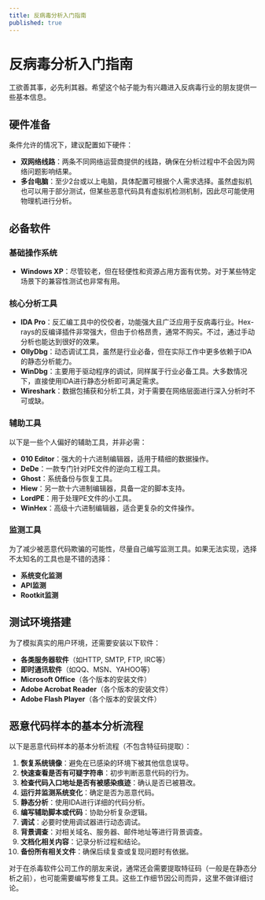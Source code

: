 ```yaml
---
title: 反病毒分析入门指南
published: true
---
```

# 反病毒分析入门指南

工欲善其事，必先利其器。希望这个帖子能为有兴趣进入反病毒行业的朋友提供一些基本信息。

## 硬件准备

条件允许的情况下，建议配置如下硬件：
- **双网络线路**：两条不同网络运营商提供的线路，确保在分析过程中不会因为网络问题影响结果。
- **多台电脑**：至少2台或以上电脑，具体配置可根据个人需求选择。虽然虚拟机也可以用于部分测试，但某些恶意代码具有虚拟机检测机制，因此尽可能使用物理机进行分析。

## 必备软件

### 基础操作系统
- **Windows XP**：尽管较老，但在轻便性和资源占用方面有优势。对于某些特定场景下的兼容性测试也非常有用。

### 核心分析工具
- **IDA Pro**：反汇编工具中的佼佼者，功能强大且广泛应用于反病毒行业。Hex-rays的反编译插件非常强大，但由于价格昂贵，通常不购买。不过，通过手动分析也能达到很好的效果。
- **OllyDbg**：动态调试工具，虽然是行业必备，但在实际工作中更多依赖于IDA的静态分析能力。
- **WinDbg**：主要用于驱动程序的调试，同样属于行业必备工具。大多数情况下，直接使用IDA进行静态分析即可满足需求。
- **Wireshark**：数据包捕获和分析工具，对于需要在网络层面进行深入分析时不可或缺。

### 辅助工具
以下是一些个人偏好的辅助工具，并非必需：
- **010 Editor**：强大的十六进制编辑器，适用于精细的数据操作。
- **DeDe**：一款专门针对PE文件的逆向工程工具。
- **Ghost**：系统备份与恢复工具。
- **Hiew**：另一款十六进制编辑器，具备一定的脚本支持。
- **LordPE**：用于处理PE文件的小工具。
- **WinHex**：高级十六进制编辑器，适合更复杂的文件操作。

### 监测工具
为了减少被恶意代码欺骗的可能性，尽量自己编写监测工具。如果无法实现，选择不太知名的工具也是不错的选择：
- **系统变化监测**
- **API监测**
- **Rootkit监测**

## 测试环境搭建

为了模拟真实的用户环境，还需要安装以下软件：
- **各类服务器软件**（如HTTP, SMTP, FTP, IRC等）
- **即时通讯软件**（如QQ、MSN、YAHOO等）
- **Microsoft Office**（各个版本的安装文件）
- **Adobe Acrobat Reader**（各个版本的安装文件）
- **Adobe Flash Player**（各个版本的安装文件）

## 恶意代码样本的基本分析流程

以下是恶意代码样本的基本分析流程（不包含特征码提取）：
1. **恢复系统镜像**：避免在已感染的环境下被其他信息误导。
2. **快速查看是否有可疑字符串**：初步判断恶意代码的行为。
3. **检查代码入口地址是否有被感染痕迹**：确认是否已被篡改。
4. **运行并监测系统变化**：确定是否为恶意代码。
5. **静态分析**：使用IDA进行详细的代码分析。
6. **编写辅助脚本或代码**：协助分析复杂逻辑。
7. **调试**：必要时使用调试器进行动态调试。
8. **背景调查**：对相关域名、服务器、邮件地址等进行背景调查。
9. **文档化相关内容**：记录分析过程和结论。
10. **备份所有相关文件**：确保后续复查或复现问题时有依据。

对于在杀毒软件公司工作的朋友来说，通常还会需要提取特征码（一般是在静态分析之前），也可能需要编写修复工具。这些工作细节因公司而异，这里不做详细讨论。
